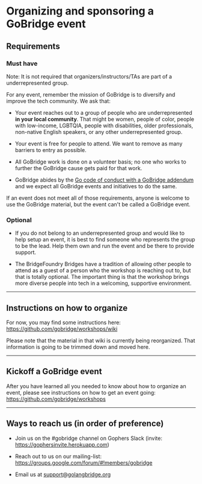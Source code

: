 # Organizing and sponsoring a GoBridge event

## Requirements
### Must have

  Note: It is not required that organizers/instructors/TAs are part of a underrepresented group.

For any event, remember the mission of GoBridge is to diversify and improve the tech community. We ask that:

- Your event reaches out to a group of people who are underrepresented **in your local community**. That might be women, people of color, people with low-income, LGBTQIA, people with disabilities, older professionals, non-native English speakers, or any other underrepresented group.

- Your event is free for people to attend. We want to remove as many barriers to entry as possible.

- All GoBridge work is done on a volunteer basis; no one who works to further the GoBridge cause gets paid for that work.

- GoBridge abides by the [Go code of conduct with a GoBridge addendum](http://coc.golangbridge.org) and we expect all GoBridge events and initiatives to do the same.

If an event does not meet all of those requirements, anyone is welcome to use the GoBridge material, but the event can't be called a GoBridge event.

### Optional
- If you do not belong to an underrepresented group and would like to help setup an event, it is best to find someone who represents the group to be the lead. Help them own and run the event and be there to provide support.

- The BridgeFoundry Bridges have a tradition of allowing other people to attend as a guest of a person who the workshop is reaching out to, but that is totally optional. The important thing is that the workshop brings more diverse people into tech in a welcoming, supportive environment.

--------
## Instructions on how to organize

For now, you may find some instructions here: https://github.com/gobridge/workshops/wiki

Please note that the material in that wiki is currently being reorganized. That information is going to be trimmed down and moved here.

-----
## Kickoff a GoBridge event

After you have learned all you needed to know about how to organize an event, please see instructions on how to get an event going: https://github.com/gobridge/workshops

---
## Ways to reach us (in order of preference)
- Join us on the #gobridge channel on Gophers Slack (invite: https://gophersinvite.herokuapp.com)

- Reach out to us on our mailing-list: https://groups.google.com/forum/#!members/gobridge

- Email us at support@golangbridge.org
